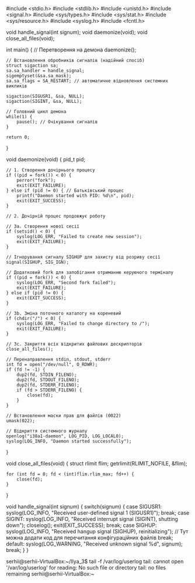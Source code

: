 #include <stdio.h>
#include <stdlib.h>
#include <unistd.h>
#include <signal.h>
#include <sys/types.h>
#include <sys/stat.h>
#include <sys/resource.h>
#include <syslog.h>
#include <fcntl.h>

void handle_signal(int signum);
void daemonize(void);
void close_all_files(void);

int main() {
    // Перетворення на демона
    daemonize();
    
    // Встановлення обробників сигналів (надійний спосіб)
    struct sigaction sa;
    sa.sa_handler = handle_signal;
    sigemptyset(&sa.sa_mask);
    sa.sa_flags = SA_RESTART; // автоматичне відновлення системних викликів
    
    sigaction(SIGUSR1, &sa, NULL);
    sigaction(SIGINT, &sa, NULL);
    
    // Головний цикл демона
    while(1) {
        pause(); // Очікування сигналів
    }
    
    return 0;
}

void daemonize(void) {
    pid_t pid;
    
    // 1. Створення дочірнього процесу
    if ((pid = fork()) < 0) {
        perror("fork");
        exit(EXIT_FAILURE);
    } else if (pid != 0) { // Батьківський процес
        printf("Daemon started with PID: %d\n", pid);
        exit(EXIT_SUCCESS);
    }
    
    // 2. Дочірній процес продовжує роботу
    
    // 3a. Створення нової сесії
    if (setsid() < 0) {
        syslog(LOG_ERR, "Failed to create new session");
        exit(EXIT_FAILURE);
    }
    
    // Ігнорування сигналу SIGHUP для захисту від розриву сесії
    signal(SIGHUP, SIG_IGN);
    
    // Додатковий fork для запобігання отриманню керуючого терміналу
    if ((pid = fork()) < 0) {
        syslog(LOG_ERR, "Second fork failed");
        exit(EXIT_FAILURE);
    } else if (pid != 0) {
        exit(EXIT_SUCCESS);
    }
    
    // 3b. Зміна поточного каталогу на кореневий
    if (chdir("/") < 0) {
        syslog(LOG_ERR, "Failed to change directory to /");
        exit(EXIT_FAILURE);
    }
    
    // 3c. Закриття всіх відкритих файлових дескрипторів
    close_all_files();
    
    // Перенаправлення stdin, stdout, stderr
    int fd = open("/dev/null", O_RDWR);
    if (fd != -1) {
        dup2(fd, STDIN_FILENO);
        dup2(fd, STDOUT_FILENO);
        dup2(fd, STDERR_FILENO);
        if (fd > STDERR_FILENO) {
            close(fd);
        }
    }
    
    // Встановлення маски прав для файлів (0022)
    umask(022);
    
    // Відкриття системного журналу
    openlog("i38a1-daemon", LOG_PID, LOG_LOCAL0);
    syslog(LOG_INFO, "Daemon started successfully");
}

void close_all_files(void) {
    struct rlimit flim;
    getrlimit(RLIMIT_NOFILE, &flim);
    
    for (int fd = 0; fd < (int)flim.rlim_max; fd++) {
        close(fd);
    }
}

void handle_signal(int signum) {
    switch(signum) {
        case SIGUSR1:
            syslog(LOG_INFO, "Received user-defined signal 1 (SIGUSR1)");
            break;
        case SIGINT:
            syslog(LOG_INFO, "Received interrupt signal (SIGINT), shutting down");
            closelog();
            exit(EXIT_SUCCESS);
            break;
        case SIGHUP:
            syslog(LOG_INFO, "Received hangup signal (SIGHUP), reinitializing");
            // Тут можна додати код для перечитання конфігураційних файлів
            break;
        default:
            syslog(LOG_WARNING, "Received unknown signal %d", signum);
            break;
    }
}


serhii@serhii-VirtualBox:~/Ilya_3$ tail -f /var/log/userlog
tail: cannot open '/var/log/userlog' for reading: No such file or directory
tail: no files remaining
serhii@serhii-VirtualBox:~
